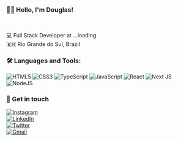 ### 👋🏻 Hello, I'm Douglas!

<br>

💻  Full Stack Developer at ...loading <br>
🇧🇷  Rio Grande do Sul, Brazil

### 🛠 Languages and Tools:

![HTML5](https://img.shields.io/badge/html5-%23E34F26.svg?style=for-the-badge&logo=html5&logoColor=white)
![CSS3](https://img.shields.io/badge/css3-%231572B6.svg?style=for-the-badge&logo=css3&logoColor=white)
![TypeScript](https://img.shields.io/badge/typescript-%23007ACC.svg?style=for-the-badge&logo=typescript&logoColor=white)
![JavaScript](https://img.shields.io/badge/javascript-%23323330.svg?style=for-the-badge&logo=javascript&logoColor=%23F7DF1E)
![React](https://img.shields.io/badge/react-%2320232a.svg?style=for-the-badge&logo=react&logoColor=%2361DAFB)
![Next JS](https://img.shields.io/badge/Next-black?style=for-the-badge&logo=next.js&logoColor=white)
![NodeJS](https://img.shields.io/badge/node.js-6DA55F?style=for-the-badge&logo=node.js&logoColor=white)


### 📱 Get in touch

[![Instagram](https://img.shields.io/badge/Instagram-%23E4405F.svg?style=for-the-badge&logo=Instagram&logoColor=white)](https://instagram.com/douglasdhein)<br>
[![LinkedIn](https://img.shields.io/badge/linkedin-%230077B5.svg?style=for-the-badge&logo=linkedin&logoColor=white)](https://www.linkedin.com/in/douglas-dhein-08359227a/)<br>
[![Twitter](https://img.shields.io/badge/Twitter-%231DA1F2.svg?style=for-the-badge&logo=Twitter&logoColor=white)](https://twitter.com/douglasdhein)<br>
[![Gmail](https://img.shields.io/badge/Gmail-D14836?style=for-the-badge&logo=gmail&logoColor=white)](mailto:douglaswdhein@gmail.com)













